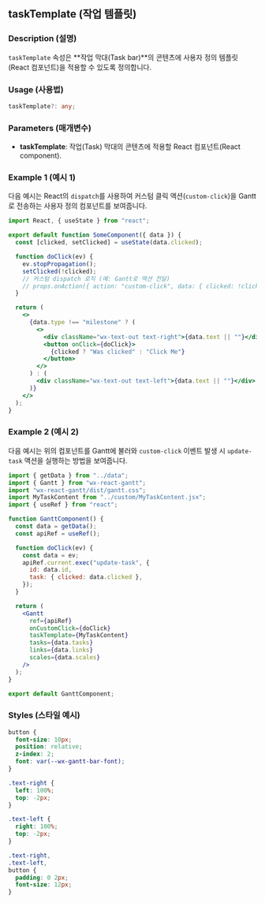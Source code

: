 
## taskTemplate (작업 템플릿)

### Description (설명)
`taskTemplate` 속성은 **작업 막대(Task bar)**의 콘텐츠에 사용자 정의 템플릿(React 컴포넌트)을 적용할 수 있도록 정의합니다.

### Usage (사용법)
```ts
taskTemplate?: any;
```

### Parameters (매개변수)
- **taskTemplate**: 작업(Task) 막대의 콘텐츠에 적용할 React 컴포넌트(React component).

### Example 1 (예시 1)
다음 예시는 React의 `dispatch`를 사용하여 커스텀 클릭 액션(`custom-click`)을 Gantt로 전송하는 사용자 정의 컴포넌트를 보여줍니다.

```jsx
import React, { useState } from "react";

export default function SomeComponent({ data }) {
  const [clicked, setClicked] = useState(data.clicked);

  function doClick(ev) {
    ev.stopPropagation();
    setClicked(!clicked);
    // 커스텀 dispatch 로직 (예: Gantt로 액션 전달)
    // props.onAction({ action: "custom-click", data: { clicked: !clicked, id: data.id } });
  }

  return (
    <>
      {data.type !== "milestone" ? (
        <>
          <div className="wx-text-out text-right">{data.text || ""}</div>
          <button onClick={doClick}>
            {clicked ? "Was clicked" : "Click Me"}
          </button>
        </>
      ) : (
        <div className="wx-text-out text-left">{data.text || ""}</div>
      )}
    </>
  );
}
```

### Example 2 (예시 2)
다음 예시는 위의 컴포넌트를 Gantt에 불러와 `custom-click` 이벤트 발생 시 `update-task` 액션을 실행하는 방법을 보여줍니다.

```jsx
import { getData } from "../data";
import { Gantt } from "wx-react-gantt";
import "wx-react-gantt/dist/gantt.css";
import MyTaskContent from "../custom/MyTaskContent.jsx";
import { useRef } from "react";

function GanttComponent() {
  const data = getData();
  const apiRef = useRef();

  function doClick(ev) {
    const data = ev;
    apiRef.current.exec("update-task", {
      id: data.id,
      task: { clicked: data.clicked },
    });
  }

  return (
    <Gantt
      ref={apiRef}
      onCustomClick={doClick}
      taskTemplate={MyTaskContent}
      tasks={data.tasks}
      links={data.links}
      scales={data.scales}
    />
  );
}

export default GanttComponent;
```

### Styles (스타일 예시)
```css
button {
  font-size: 10px;
  position: relative;
  z-index: 2;
  font: var(--wx-gantt-bar-font);
}

.text-right {
  left: 100%;
  top: -2px;
}

.text-left {
  right: 100%;
  top: -2px;
}

.text-right,
.text-left,
button {
  padding: 0 2px;
  font-size: 12px;
}
```
